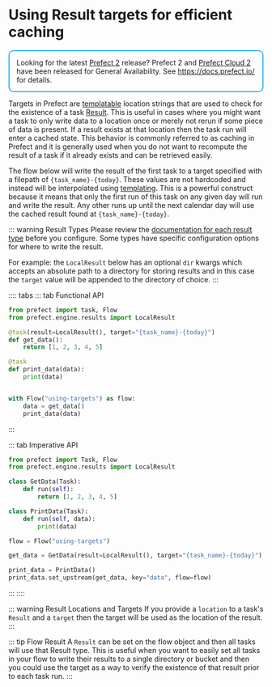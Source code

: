 # Using Result targets for efficient caching <Badge text="0.11.0+"/>

<div style="border: 2px solid #27b1ff; border-radius: 10px; padding: 1em;">
Looking for the latest <a href="https://docs.prefect.io/">Prefect 2</a> release? Prefect 2 and <a href="https://app.prefect.cloud">Prefect Cloud 2</a> have been released for General Availability. See <a href="https://docs.prefect.io/">https://docs.prefect.io/</a> for details.
</div>

Targets in Prefect are [templatable]((/core/concepts/templating.html)) location strings that are used to check for the existence of a task [Result](/core/concepts/results.html). This is useful in cases where you might want a task to only write data to a location once or merely not rerun if some piece of data is present. If a result exists at that location then the task run will enter a cached state. This behavior is commonly referred to as caching in Prefect and it is generally used when you do not want to recompute the result of a task if it already exists and can be retrieved easily.

The flow below will write the result of the first task to a target specified with a filepath of `{task_name}-{today}`. These values are not hardcoded and instead will be interpolated using [templating](/core/concepts/templating.html). This is a powerful construct because it means that only the first run of this task on any given day will run and write the result. Any other runs up until the next calendar day will use the cached result found at `{task_name}-{today}`.

::: warning Result Types
Please review the [documentation for each result type](/api/latest/engine/results.html) before you configure. Some types have specific configuration options for where to write the result.

For example: the `LocalResult` below has an optional `dir` kwargs which accepts an absolute path to a directory for storing results and in this case the `target` value will be appended to the directory of choice.
:::

:::: tabs
::: tab Functional API
```python
from prefect import task, Flow
from prefect.engine.results import LocalResult

@task(result=LocalResult(), target="{task_name}-{today}")
def get_data():
    return [1, 2, 3, 4, 5]

@task
def print_data(data):
    print(data)


with Flow("using-targets") as flow:
    data = get_data()
    print_data(data)
```
:::

::: tab Imperative API
```python
from prefect import Task, Flow
from prefect.engine.results import LocalResult

class GetData(Task):
    def run(self):
        return [1, 2, 3, 4, 5]

class PrintData(Task):
    def run(self, data):
        print(data)

flow = Flow("using-targets")

get_data = GetData(result=LocalResult(), target="{task_name}-{today}")

print_data = PrintData()
print_data.set_upstream(get_data, key="data", flow=flow)
```
:::
::::

::: warning Result Locations and Targets
If you provide a `location` to a task's `Result` and a `target` then the target will be used as the location of the result.
:::

::: tip Flow Result
A `Result` can be set on the flow object and then all tasks will use that Result type. This is useful when you want to easily set all tasks in your flow to write their results to a single directory or bucket and then you could use the target as a way to verify the existence of that result prior to each task run.
:::
